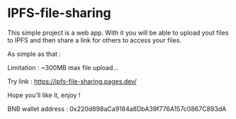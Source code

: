 # IPFS-file-sharing

This simple project is a web app. With it you will be able to upload yout files to IPFS and then share a link for others to access your files.

As simple as that :



Limitation : ~300MB max file upload...

Try link : https://ipfs-file-sharing.pages.dev/

Hope you'll like it, enjoy ! 

BNB wallet address : 0x220d898aCa9184a8DbA39f776A157c0867C893dA
